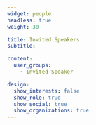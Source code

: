 ```yaml
---
widget: people
headless: true
weight: 30

title: Invited Speakers
subtitle: 

content:
  user_groups:
    - Invited Speaker

design:
  show_interests: false
  show_role: true
  show_social: true
  show_organizations: true
---
```

